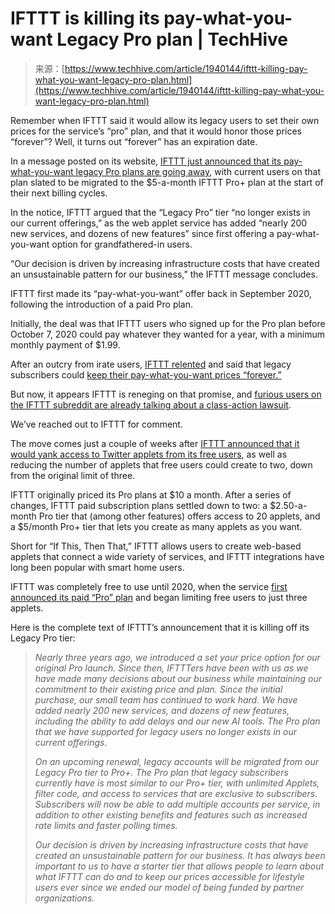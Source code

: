 <!--yml
category: 未分类
date: 2024-05-27 15:14:54
-->

# IFTTT is killing its pay-what-you-want Legacy Pro plan | TechHive

> 来源：[https://www.techhive.com/article/1940144/ifttt-killing-pay-what-you-want-legacy-pro-plan.html](https://www.techhive.com/article/1940144/ifttt-killing-pay-what-you-want-legacy-pro-plan.html)

Remember when IFTTT said it would allow its legacy users to set their own prices for the service’s “pro” plan, and that it would honor those prices “forever”? Well, it turns out “forever” has an expiration date.

In a message posted on its website, [IFTTT just announced that its pay-what-you-want legacy Pro plans are going away](https://go.redirectingat.com/?id=111346X1569484&url=https://help.ifttt.com/hc/en-us/articles/16014462721435-Important-Update-to-the-Legacy-Pro-Plan&sref=https://www.techhive.com/article/1940144/ifttt-killing-pay-what-you-want-legacy-pro-plan.html&xcust=3-1-1940144-1-0-0), with current users on that plan slated to be migrated to the $5-a-month IFTTT Pro+ plan at the start of their next billing cycles.

In the notice, IFTTT argued that the “Legacy Pro” tier “no longer exists in our current offerings,” as the web applet service has added “nearly 200 new services, and dozens of new features” since first offering a pay-what-you-want option for grandfathered-in users.

“Our decision is driven by increasing infrastructure costs that have created an unsustainable pattern for our business,” the IFTTT message concludes.

IFTTT first made its “pay-what-you-want” offer back in September 2020, following the introduction of a paid Pro plan.

Initially, the deal was that IFTTT users who signed up for the Pro plan before October 7, 2020 could pay whatever they wanted for a year, with a minimum monthly payment of $1.99.

After an outcry from irate users, [IFTTT relented](https://www.techhive.com/article/578837/ifttt-extends-set-your-own-price-pledge-for-pro-plans-indefinitely.html) and said that legacy subscribers could [keep their pay-what-you-want prices “forever.”](https://go.redirectingat.com/?id=111346X1569484&url=https://imgur.com/a/ymFIF7M&sref=https://www.techhive.com/article/1940144/ifttt-killing-pay-what-you-want-legacy-pro-plan.html&xcust=3-1-1940144-1-0-0)

But now, it appears IFTTT is reneging on that promise, and [furious users on the IFTTT subreddit are already talking about a class-action lawsuit](https://go.redirectingat.com/?id=111346X1569484&url=https://www.reddit.com/r/ifttt/comments/13xykfz/is_ifttt_really_killing_off_their_legacy_plan/&sref=https://www.techhive.com/article/1940144/ifttt-killing-pay-what-you-want-legacy-pro-plan.html&xcust=3-1-1940144-1-0-0).

We’ve reached out to IFTTT for comment.

The move comes just a couple of weeks after [IFTTT announced that it would yank access to Twitter applets from its free users](https://www.techhive.com/article/1921036/ifttt-to-pull-twitter-applets-for-free-users-add-more-restrictions.html), as well as reducing the number of applets that free users could create to two, down from the original limit of three.

IFTTT originally priced its Pro plans at $10 a month. After a series of changes, IFTTT paid subscription plans settled down to two: a $2.50-a-month Pro tier that (among other features) offers access to 20 applets, and a $5/month Pro+ tier that lets you create as many applets as you want.

Short for “If This, Then That,” IFTTT allows users to create web-based applets that connect a wide variety of services, and IFTTT integrations have long been popular with smart home users.

IFTTT was completely free to use until 2020, when the service [first announced its paid “Pro” plan](https://www.techhive.com/article/578821/ifttt-unveils-paid-pro-plan-puts-limits-on-free-users.html) and began limiting free users to just three applets.

Here is the complete text of IFTTT’s announcement that it is killing off its Legacy Pro tier:

> *Nearly three years ago, we introduced a set your price option for our original Pro launch. Since then, IFTTTers have been with us as we have made many decisions about our business while maintaining our commitment to their existing price and plan. Since the initial purchase, our small team has continued to work hard. We have added nearly 200 new services, and dozens of new features, including the ability to add delays and our new AI tools. The Pro plan that we have supported for legacy users no longer exists in our current offerings.*
> 
> *On an upcoming renewal, legacy accounts will be migrated from our Legacy Pro tier to Pro+. The Pro plan that legacy subscribers currently have is most similar to our Pro+ tier, with unlimited Applets, filter code, and access to services that are exclusive to subscribers. Subscribers will now be able to add multiple accounts per service, in addition to other existing benefits and features such as increased rate limits and faster polling times.*
> 
> *Our decision is driven by increasing infrastructure costs that have created an unsustainable pattern for our business. It has always been important to us to have a starter tier that allows people to learn about what IFTTT can do and to keep our prices accessible for lifestyle users ever since we ended our model of being funded by partner organizations.*